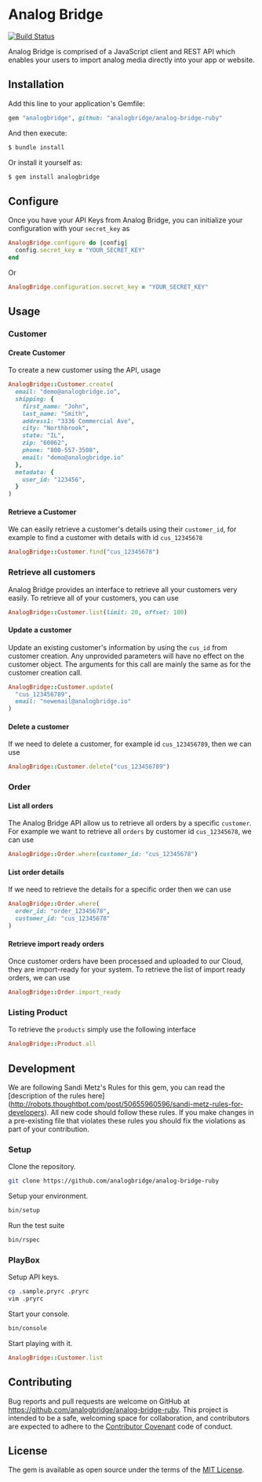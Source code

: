 # Analog Bridge

[![Build
Status](https://travis-ci.org/analogbridge/analog-bridge-ruby.svg?branch=master)](https://travis-ci.org/analogbridge/analog-bridge-ruby)

Analog Bridge is comprised of a JavaScript client and REST API which enables
your users to import analog media directly into your app or website.

## Installation

Add this line to your application's Gemfile:

```ruby
gem "analogbridge", github: "analogbridge/analog-bridge-ruby"
```

And then execute:

```sh
$ bundle install
```

Or install it yourself as:

```sh
$ gem install analogbridge
```

## Configure

Once you have your API Keys from Analog Bridge, you can initialize your configuration with your `secret_key` as

```ruby
AnalogBridge.configure do |config|
  config.secret_key = "YOUR_SECRET_KEY"
end
```

Or

```ruby
AnalogBridge.configuration.secret_key = "YOUR_SECRET_KEY"
```

## Usage

### Customer

#### Create Customer

To create a new customer using the API, usage

```ruby
AnalogBridge::Customer.create(
  email: "demo@analogbridge.io",
  shipping: {
    first_name: "John",
    last_name: "Smith",
    address1: "3336 Commercial Ave",
    city: "Northbrook",
    state: "IL",
    zip: "60062",
    phone: "800-557-3508",
    email: "demo@analogbridge.io"
  },
  metadata: {
    user_id: "123456",
  }
)
```

#### Retrieve a Customer

We can easily retrieve a customer's details using their `customer_id`, for
example to find a customer with details with id `cus_12345678`

```ruby
AnalogBridge::Customer.find("cus_12345678")
```

### Retrieve all customers

Analog Bridge provides an interface to retrieve all your customers very easily.
To retrieve all of your customers, you can use

```ruby
AnalogBridge::Customer.list(limit: 20, offset: 100)
```

#### Update a customer

Update an existing customer's information by using the `cus_id` from customer
creation. Any unprovided parameters will have no effect on the customer object.
The arguments for this call are mainly the same as for the customer creation
call.

```ruby
AnalogBridge::Customer.update(
  "cus_123456789",
  email: "newemail@analogbridge.io"
)
```

#### Delete a customer

If we need to delete a customer, for example id `cus_123456789`, then we can
use

```ruby
AnalogBridge::Customer.delete("cus_123456789")
```

### Order

#### List all orders

The Analog Bridge API allow us to retrieve all orders by a specific `customer`.
For example we want to retrieve all `orders` by customer id `cus_12345678`,
we can use

```ruby
AnalogBridge::Order.where(customer_id: "cus_12345678")
```

#### List order details

If we need to retrieve the details for a specific order then we can use

```ruby
AnalogBridge::Order.where(
  order_id: "order_12345678",
  customer_id: "cus_12345678"
)
```

#### Retrieve import ready orders
Once customer orders have been processed and uploaded to our Cloud, they are import-ready for your system.
To retrieve the list of import ready orders, we can use

```ruby
AnalogBridge::Order.import_ready
```

### Listing Product

To retrieve the `products` simply use the following interface

```ruby
AnalogBridge::Product.all
```

## Development

We are following Sandi Metz's Rules for this gem, you can read the
[description of the rules here]
(http://robots.thoughtbot.com/post/50655960596/sandi-metz-rules-for-developers). All new code should follow these rules. If you make changes in a pre-existing
file that violates these rules you should fix the violations as part of
your contribution.

### Setup

Clone the repository.

```sh
git clone https://github.com/analogbridge/analog-bridge-ruby
```

Setup your environment.

```sh
bin/setup
```

Run the test suite

```sh
bin/rspec
```

### PlayBox

Setup API keys.

```sh
cp .sample.pryrc .pryrc
vim .pryrc
```

Start your console.

```sh
bin/console
```

Start playing with it.

```ruby
AnalogBridge::Customer.list
```

## Contributing

Bug reports and pull requests are welcome on GitHub at https://github.com/analogbridge/analog-bridge-ruby. This project is intended to be a safe, welcoming space for collaboration, and contributors are expected to adhere to the [Contributor Covenant](http://contributor-covenant.org) code of conduct.


## License

The gem is available as open source under the terms of the [MIT License](http://opensource.org/licenses/MIT).

